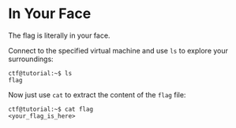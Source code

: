 # In Your Face

The flag is literally in your face.

Connect to the specified virtual machine and use `ls` to explore your surroundings:

```console
ctf@tutorial:~$ ls
flag
```

Now just use `cat` to extract the content of the `flag` file:

```console
ctf@tutorial:~$ cat flag
<your_flag_is_here>
```
